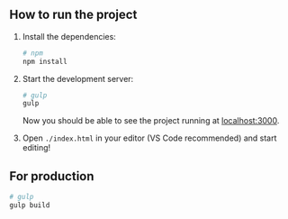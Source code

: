 ## How to run the project

1. Install the dependencies:

    ```bash
    # npm
    npm install
    ```

2. Start the development server:

    ```bash
    # gulp
    gulp
    ```

    Now you should be able to see the project running at [localhost:3000](http://localhost:3000).

4. Open `./index.html` in your editor (VS Code recommended) and start editing!

## For production

```bash
# gulp
gulp build

```